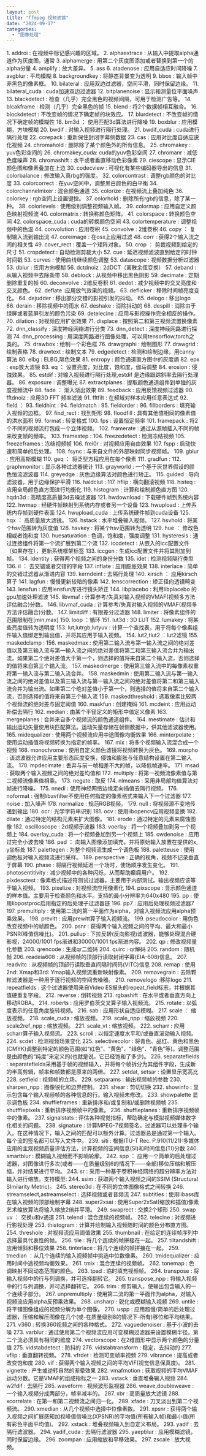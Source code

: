 ```yaml
---
layout: post
title: "ffmpeg 视频滤镜"
date: "2024-09-17"
categories: 
  - "图像处理"
---
```


1\. addroi : 在视频中标记感兴趣的区域。 2. alphaextrace : 从输入中提取alpha通道作为灰度图，通常 3. alphamerge : 用第二个灰度图添加或者替换到第一个的alpha分量 4. amplify : 放大差异。 5. ass 6. atadenose : 应用自适应时间降噪 7. avgblur : 平均模糊 8. backgroundkey : 将静态背景变为透明 9. bbox : 输入帧中非黑色的像素框。 10. bilateral : 应用双边过滤器，空间平滑，同时保留边缘。 11. bilateral\_cuda : cuda加速双边过滤器 12. bitplanenoise : 显示和测量位平面噪声 13. blackdetect : 检查（几乎）完全黑色的视频间隔，可用于检测广告等。 14. blcakframe : 检测（几乎）完全黑色的帧 15. blend : 将2个数据帧相互融合。 16. blockdetect : 不改变帧的情况下确定帧的块效应。 17. blurdetect : 不改变帧的情况下确定帧的模糊性 18. bm3d ： 使用匹配3d算法进行降噪 19. boxblur : 应用模糊，方块模糊 20. bwdif : 对输入视频进行隔行处理。 21. bwdif\_cuda : cuda进行隔行处理 22. ccrepack : 重新保住封闭字幕侧数据 23. cas : 应用对比度自适应锐化视频 24. chromahold : 删除除了某个颜色外的所有信息。 25. chromakey : yuv色彩空间的 26. chromakey\_cuda: cuda的yuv色彩空间 27. chromanr : 减低色度噪声 28. chromashift : 水平或者垂直移动色彩像素 29. ciescope : 显示CIE颜色图和像素叠加在上边 30. codecview : 可视化有某些编码器导出的信息 31. colorbalance : 修改输入真rbg的强度。 32. colorcontrast : 调整rgb颜色的对比度 33. colorcorrect : 在yuv空间中，调整黑白颜色的白平衡 34. colorchannelmixer : 混合颜色通道 35. colorize : 在视频流上叠加纯色 36. colorkey : rgb空间上设置键控。 37. colorhold : 删除所有rgb的信息，除了某一种。 38. colorlevels : 使用级别调整视频输入帧。 39. colormap : 应用自定义颜色映射视频流 40. colormatrix : 转换称颜色矩阵。 41. colorspace : 转换颜色空间 42. colorspace\_cuda : cuda的转换颜色空间 43. colortemperature : 调整视频中的色温 44. convolution : 应用卷积 45. convolve : 2维卷积 46. copy ： 复制输入流到输出流 47. coreimage : 在osx上应用过滤 48. corr : 获得2个输入流之间的相关性 49. cover\_rect : 覆盖一个矩阵对象。 50. crop ： 剪裁视频到给定的尺寸 51. cropdetect : 自动检测剪裁大小 52. cue : 延迟视频滤波直到给定的时钟时间戳 53. curves : 使用曲线继续颜色调整 53. datascope : 视频数据分析过滤器 53. dblur : 应用方向模糊 56. dctdnoiz : 2dDCT（离散余弦变换） 57. deband : 从输入视频中去除条带 58. deblock : 从视频中移出黑色阴影 59. decimate : 定期删除重复的帧 60. deconvolve : 2维反卷积 61. dedot : 减少视频中的交叉亮度和交叉颜色。 62. deflate :应用放气效果的视频。 63. deflicker : 移除时间帧亮度变化。 64. dejudder : 移出部分交错的影视引发的抖动。 65. delogo : 移出logo 66. derain : 移除视频中的雨水 67. deshake : 消除抖动的 68. despill : 消除由于绿屏或者蓝屏引发的颜色污染 69. detelecine : 应用与影视操作完全相反的操作。 70. dilation : 对视频应用扩张效果 71. displace : 按照第二和第三视频流置换像素 72. dnn\_classify : 深度神经网络进行分类 73. dnn\_detect : 深度神经网路进行探测 74. dnn\_processing : 用深度网路进行图像处理，可以用tensorflow,torch之类的。 75. drawbox : 绘制一个彩色框 76. drawgraphi : 绘制图形 77. drawgrid : 绘制表格 78. drawtext : 绘制文本 79. edgedetect : 检测和绘制边缘，用canny算法 80. elbg : ELBG,隔色效果 81. entropy : 颜色通道直方图中的灰度熵 82. epx : exp放大滤镜 83. eq ： 设置亮度，对比度，饱和度，伽马调整 84. erosion : 侵蚀效果。 85. estdif : 对输入视频进行隔行处理,estdif 是边缘跟踪斜率去隔行处理器。 86. exposure : 调整曝光 87. extractplanes : 提取颜色通道组件到单独的灰度视频流中 88. fade ： 渐入渐出效果 89. feedback : 应用反馈视频过滤器 90. fftdnoiz : 应用3D FFT 频率滤波 91. fftfilt : 在频域对样本应用任意表达式 92. field ： 93. fieldhint : 94. fieldmatch : 95. fieldorder : 96. fillborders : 填充输入视频的边框。 97. find\_rect : 找到矩形 98. floodfill : 具有其他值相同的像素值的洪水面积 99. format : 转变格式 100. fps : 设置恒定频率 101. framepack : 将2个不同的视频流打包成一个立体视频。 102. framerate : 通过从源帧插入不同的帧来改变帧的频率。 103. framestep : 104. freezedetect : 检测冻结视频 105. freezeframes : 冻结视频帧 106. frei0r : 对视频应用自由效果 107. fspp : 启动快速和简单的后处理。 108. fsync : 与来自文件的外部映射同步视频帧。 109. gblur : 应用高斯模糊 110. geq ： 将泛型方程应用在每个像素 111. gradfun : 112. graphmonitor : 显示各种过滤器统计 113. grayworld : 一个基于灰世界假设的颜色恒流滤波器 114. greyedge : 灰色边缘算法对颜色进行矫正。 115. guided : 导向滤波器，用于边缘保护平滑 116. haldclut : 117. hflip : 横向翻滚视频 118. histeq : 应用全局颜色直方图进行均衡化 119. histogram : 计算和绘制颜色直方图 120. hqdn3d : 高精度高质量3d去噪滤波器 121. hwdownload : 下载硬件帧到系统内容 122. hwmap : 经硬件帧映射到系统内存或者另一个设备 123. hwupload : 上传系统内存帧到硬件表面 124. hwupload\_cuda : 上传系统硬件帧到cuda设备 125. hqx ： 高质量放大滤镜。 126. hstack : 水平堆叠输入视频。 127. hsvhold : 将某个hsv范围转为灰度值 128. hsvkey : 将某个hsv范围转为透明 129. hue ： 修改色相或者饱和度 130. huesaturation : 色调，饱和度，强度调整 131. hysteresis : 通过连接组件将第一个流扩展到第二个流 132. iccdetect : 从嵌入的icc配置文件（如果存在），更新系统框架标签 133. iccgen : 生成icc配置文件并将其附加到帧。 134. identity : 获得两个视频之间的身份分数 135. idet : 检测视频隔行类型 136. il ： 去交错或者交错的字段 137. inflate : 应用膨胀效果 138. interlace : 简单的交错过滤器从渐进内容 139. kerndeint : 去隔行处理 140. kirsch ： 应用kirsch 算子 141. lagfun : 慢慢更新较暗的像素 142. lenscorrection : 矫正径向透镜畸变 143. lensfun : 应用lensfun库进行镜头矫正 144. libplacebo : 利用libplacebo 的gpu加速处理滤波 145. libvmaf : 计算参考/失真对输入视频的VMAF(视频多方法评估融合)分数。 146. libvmaf\_cuda : 计算参考/失真对输入视频的VMAF(视频多方法评估融合)分数。 147. limitdiff : 有限差分过滤器 148. limiter : 将像素组件的范围限制在\[min,max\] 150. loop ：循环 151. lut3d : 3D LUT 152. lumakey : 将某些亮度值转为透明度 153. lut,lutrgb,lutyuv : 计算一个查找表，用于将每个像素组件输入值绑定到输出值，并将其应用于输入视频。 154. lut2,tlut2 ：lut2滤镜 155. maskedclamp : 156. maskedmax : 使用第二输入流与第一输入流之间的绝对差值以及第三输入流与第一输入流之间的绝对差值将第二和第三输入流合并为输出流。如果第二个绝对差值大于第一个，则选择的值将来自第二个输入流，否则选择的值将来自第三个输入流。 157. maskedmerge : 使用第三输入流中的每像素权重将第一输入流与第二输入流合并。 158. maskedmin : 使用第二输入流与第一输入流之间的绝对差值以及第三输入流与第一输入流之间的绝对差值将第二和第三输入流合并为输出流。如果第二个绝对差值小于第一个，则选择的值将来自第二个输入流，否则选择的值将来自第三个输入流 159. maskedthreshold : 选取像素比较两个视频流的绝对差与固定阈值 160. maskfun : 创建掩码 161. mcdeint : 应用运动补偿去隔行 162. median : 由某个半径定义的矩形中值定义像素 163. mergeplanes : 合并来自多个视频流的颜色通道组件。 164. mestimate : 估计和输出运动矢量使用块匹配算法。运动矢量存储在帧侧数据中，供其他滤波器使用。 165. midequalizer : 使用两个视频流应用中途图像均衡效果 166. minterpolate : 使用运动插值将视频转换为指定的帧率。 167. mix : 将多个视频输入流混合成一个视频 168. monochrome : 使用自定义颜色滤镜将视频转换为灰色。 169. morpho : 该滤波器允许应用主要形态灰度变换，侵蚀和膨胀与任意结构设置在第二输入流。 170. mpdecimate : 丢弃与前一帧相差不大的帧，以降低帧速率。 171. msad : 获取两个输入视频之间的绝对差均值和 172. multiply : 将第一视频流像素值与第二视频流像素值相乘。 173. negate : 取反 174. nlmeans : 采用非局部均值算法对帧进行降噪。 175. nnedi : 使用神经网络边缘定向插值去隔行视频。 176. noformat : 强制libavfilter不使用任何指定的像素格式来输入下一个过滤器 177. noise : 加入噪声 178. normalize : 规范RGB视频。 179. null : 将视频源不变地传递到输出 180. ocr : 光学字符串识别 181. ocv : 使用libopencv应用视频变换 182. dilate : 通过特定的结构元素来扩大图像。 181. erode : 通过特定的元素来腐蚀图像 182. oscilloscope : 2d视频示波器 183. voerlay : 将一个视频叠加到另一个视频上 184. overlay\_cuda : 将一个视频叠加到另一个视频上 185. owdenoise : 应用过完全小波去噪 186. pad ： 向输入图像添加填充，并将原始输入放置在提供的x, y坐标处 187. palettegen : 为整个视频流生成一个调色板 188. paletteuse : 使用调色板对输入视频流进行采样。 189. perspective : 正确的视角，视频不记录垂直于屏幕 190. phase : 将隔行视频延迟一个场时，使场顺序发生变化。 191. photosentitivity : 减少视频中的各种闪烁，从而帮助癫痫用户。 192. pixdesctest : 像素格式描述符测试过滤器，主要用于内部测试。输出视频应该等于输入视频。 193. pixelize : 对视频流应用像素化 194. pixscope : 显示颜色通道的样本值。主要用于检查颜色和水平。支持的最小分辨率为640x480 195. pp : 使用libpostproc启用指定的后处理子过滤器链 196. pp7 : 应用后处理视频过滤器7 197. premultiply : 使用第二流的第一平面作为alpha，对输入视频流应用alpha预乘效果。 198. previtt : 应用prewitt算子输入视频流。 199. pseudocolor : 用伪色改变视频中的帧颜色。 200. psnr : 获得两个输入视频之间的平均、最大和最小PSNR(峰值信噪比)。 201. pullup : 下拉反转(反向影视)滤波器，能够处理混合硬影视，24000/1001 fps渐进和30000/1001 fps渐进内容。 202. qp : 修改视频量化参数 203. qrencode : 生成qr二维码 204. quirc : qr解码 205. random : 随机帧 206. readeia608 : 从视频帧的顶部行读取封闭字幕(EIA-608)信息。 207. readvitc : 从视频帧的顶部行读取垂直间隔时间码(VITC)信息 208. remap : 使用2nd: Xmap和3rd: Ymap输入视频流重新映射像素。 209. removegrain : 去除颗粒滤波器是一种用于逐行视频的空间去噪器。 210. removelogo :移除logo 211. repeatfields : 这个过滤器使用来自Video ES报头的repeat\_field标志，并根据其值硬重复字段。 212. reverse : 倒转视频 213. rgbashift : 在水平或者垂直方向上移动RGBA。 214. roberts : 应用罗伯茨交叉算子输入视频流。 215. rotate : 以弧度表示的任意角度旋转视频。 216. sab : 应用形状自适应模糊。 217. scale ： 缩放视频。 218. scale\_cuda : 缩放视频。 219. scale\_npp : 缩放视频 220. scale2ref\_npp : 缩放视频。 221. scale\_vt : 缩放视频。 222. scharr : 应用scharr算子输入视频流。 223. scroll : 以恒定速度水平和/或垂直滚动输入视频。 224. scdet : 检测视频场景变化 225. selectivecolor : 将青色、品红、黄色和黑色(CMYK)调整到特定的颜色范围(如“红色”、“黄色”、“绿色”、“青色”等)。调整范围是由颜色的“纯度”来定义的(也就是说，它已经饱和了多少)。 226. separatefields : separatefields采用基于帧的视频输入，并将每个帧拆分为其组件字段，生成新的半高剪辑，帧率和帧数都是原来的两倍。 227. setdat, setsar : 设置显示宽高比 228. setfield : 视频帧的立场。 229. setparams : 输出视频帧的参数 230. sharpen\_npp : 图像锐化和边界控制。 231. shear : 剪切切换 232. showinfo : 显示包含每个输入视频帧的各种信息的行。输入视频未修改。 233. showpalette 显示调色板 234. shuffleframes : 重新排序和/或复制和/或删除视频帧 235. shutfflepixels : 重新排序视频帧中的像素。 236. shuffleplanes : 重新排序视频帧中的像素。 237. signalstats : 评估各种视觉指标，帮助确定与模拟视频媒体数字化相关的问题。 238. signature : 计算MPEG-7视频签名。过滤器可以处理多个输入。在这种情况下，输入之间的匹配可以额外计算。过滤器总是通过第一个输入。每个流的签名都可以写入文件中。 239. siti : 根据ITU-T Rec. P.910(11/21):多媒体应用的主观视频质量评估方法，计算视频的空间信息(SI)和时间信息(TI)分数 240. smartblur : 模糊输入视频而不影响轮廓。 242. spp ： 应用一个简单的后处理过滤器，对图像进行多次(或者——在质量级别6的情况下——全部)移位压缩和解压缩，并对结果进行平均。 243. sr : 采用一种基于卷积神经网络的超分辨率方法对输入进行缩放。支持模型: 244. ssim : 获取两个输入视频之间的SSIM (Structural SImilarity Metric)。 245. stereo3d : 在不同的立体图像格式之间转换 246. streamselect,astreamselect : 选择视频或者音频流 247. subtitles : 使用libass库在输入视频的顶部绘制字幕 248. super2xsai : 使用Super2xSaI(缩放和插值)像素艺术缩放算法将输入缩放2倍并平滑。 249. swaprect : 交换2个矩形 250. swap uv ： 交换u和v通道 251. telend : 混合连续的视频帧。 252. telecine : 对视频进行影视处理 253. thistogram : 计算并绘制输入视频随时间的颜色分布直方图。 254. threshole : 对视频流应用阈值效果 255. thumbnail : 在给定的连续帧序列中选择最具代表性的帧。 256. tile : 将几个连续的帧拼接在一起。 257. tiltandshift : 应用倾斜和移位效果 258. tinterlace : 将几个连续的帧拼接在一起。 259. tmedian ：从几个连续的输入视频帧中挑选中位数像素。 260. tmidequalizer : 应用时间中途视频均衡效果。 261. tmix : 混合连续的视频帧。 262. tonemap : 色调映射不同动态范围的颜色。 263. tpad : 临时填充视频帧。 264. transpose : 将输入视频中的行与列调换，并可选择翻转它。 265. transpose\_npp : 将输入视频中的行与列调换，并可选择翻转它。 266. trim : 修剪输入，使输出包含输入的一个连续子部分。 267. unpremultiply : 使用第二流的第一平面作为alpha，对输入视频流应用alpha反预乘效果。 268. unsharp : 锐化或模糊输入视频 269. untile : 将平铺图像组成的视频分解为单个图像。 270. uspp : 应用超慢/简单的后处理过滤器，压缩和解压图像在几个(或-在质量级别8的情况下-所有)移位和平均结果。 271. v360 : 转换360视频之间的各种格式。 272. vaguedenoiser : 基于小波的去噪 273. varblur : 通过使用第二个视频流应用可变模糊过滤器来设置模糊半径。第二个流必须具有相同的维度 274. vectorscope : 在2维图形中显示两个颜色的分量值 275. vidstabdetect : 防抖的 276. vidstabtransform : 稳定，去抖动的 277. vflip : 垂直翻转视频。 278. vfrdet : 检测可变帧率视频 279. vibrance : 提高或者改变饱和度 280. vif : 获得两个输入视频之间的平均VIF(视觉信息保真度)。 281. vignette : 产生或逆转自然的渐晕效果 282. vmafmotion : 获取视频的平均VMAF运动分数。它是VMAF的组成指标之一 283. vstack : 垂直堆叠输入视频 284. w2fdif : 去隔行 285. waveform : 视频波形监视器 286. weave,doubleweave : 一个输入视频分成两部分，帧率减半的。 287. xbr : 高质量放大滤镜 288. xcorrelate : 在第一和第二视频流之间归一化。 289. xfade : 刀叉淡出到第二个视频流。 290. xmedian : 从几个视频中选择中位像素数。 291. xpsnr : 获得两个输入视频之间扩展感知加权峰值信噪比(XPSNR)的平均值(所有输入帧)和最小值(所有彩色平面平均值)。 292. xstack : 堆叠视频输入到自定义布局。 293. yadif : 去隔行滤波器。 294. yadif\_cuda : 去隔行滤波器 295. yaepblur : 应用模糊滤镜，同时保留边缘。 296. zoompan : 应用缩放和平移效果。 297. zscale : 放大视频。
